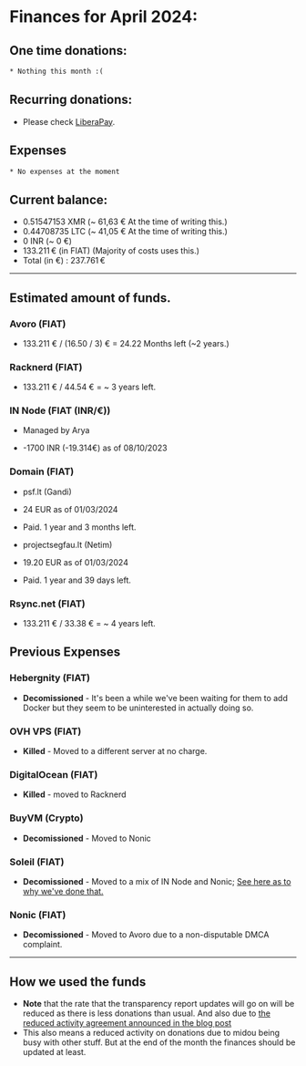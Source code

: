 # Finances for April 2024:

## One time donations:

```diff
* Nothing this month :(
```

## Recurring donations:

- Please check [LiberaPay](https://liberapay.com/ProjectSegfault).

## Expenses

```diff
* No expenses at the moment
```

## Current balance:

- 0.51547153 XMR (~ 61,63 € At the time of writing this.)
- 0.44708735 LTC (~ 41,05 € At the time of writing this.)
- 0 INR (~ 0 €)
- 133.211 € (in FIAT) (Majority of costs uses this.)
- Total (in €) : 237.761 €

---

## Estimated amount of funds.

### Avoro (FIAT)

- 133.211 € / (16.50 / 3) € = 24.22 Months left (~2 years.)

### Racknerd (FIAT)

- 133.211 € / 44.54 € = ~ 3 years left.

### IN Node (FIAT (INR/€))

- Managed by Arya

* -1700 INR (-19.314€) as of 08/10/2023

### Domain (FIAT)

- psf.lt (Gandi)

* 24 EUR as of 01/03/2024

* Paid. 1 year and 3 months left.

- projectsegfau.lt (Netim)

* 19.20 EUR as of 01/03/2024

* Paid. 1 year and 39 days left.

### Rsync.net (FIAT)

- 133.211 € / 33.38 € = ~ 4 years left.

## Previous Expenses

### Hebergnity (FIAT)

- **Decomissioned** - It's been a while we've been waiting for them to add Docker but they seem to be uninterested in actually doing so.

### OVH VPS (FIAT)

- **Killed** - Moved to a different server at no charge.

### DigitalOcean (FIAT)

- **Killed** - moved to Racknerd

### BuyVM (Crypto)

- **Decomissioned** - Moved to Nonic

### Soleil (FIAT)

- **Decomissioned** - Moved to a mix of IN Node and Nonic; [See here as to why we've done that.](https://blog.projectsegfau.lt/the-future-of-project-segfault/)

### Nonic (FIAT)

- **Decomissioned** - Moved to Avoro due to a non-disputable DMCA complaint.

---

## How we used the funds

- **Note** that the rate that the transparency report updates will go on will be reduced as there is less donations than usual. And also due to [the reduced activity agreement announced in the blog post](https://blog.projectsegfau.lt/the-future-of-project-segfault)
- This also means a reduced activity on donations due to midou being busy with other stuff. But at the end of the month the finances should be updated at least.
